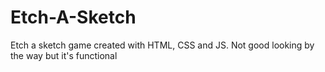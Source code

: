 # Etch-A-Sketch
Etch a sketch game created with HTML, CSS and JS.
Not good looking by the way but it's functional
